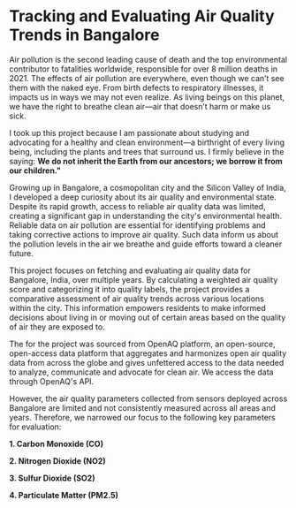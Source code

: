 # Tracking and Evaluating Air Quality Trends in Bangalore

Air pollution is the second leading cause of death and the top environmental contributor to fatalities worldwide, responsible for over 8 million deaths in 2021. The effects of air pollution are everywhere, even though we can’t see them with the naked eye. From birth defects to respiratory illnesses, it impacts us in ways we may not even realize. As living beings on this planet, we have the right to breathe clean air—air that doesn’t harm or make us sick.

I took up this project because I am passionate about studying and advocating for a healthy and clean environment—a birthright of every living being, including the plants and trees that surround us. I firmly believe in the saying: **We do not inherit the Earth from our ancestors; we borrow it from our children."**

Growing up in Bangalore, a cosmopolitan city and the Silicon Valley of India, I developed a deep curiosity about its air quality and environmental state. Despite its rapid growth, access to reliable air quality data was limited, creating a significant gap in understanding the city's environmental health. Reliable data on air pollution are essential for identifying problems and taking corrective actions to improve air quality. Such data inform us about the pollution levels in the air we breathe and guide efforts toward a cleaner future.
 
This project focuses on fetching and evaluating air quality data for Bangalore, India, over multiple years. By calculating a weighted air quality score and categorizing it into quality labels, the project provides a comparative assessment of air quality trends across various locations within the city. This information empowers residents to make informed decisions about living in or moving out of certain areas based on the quality of air they are exposed to.

The for the project was sourced from OpenAQ platform, an open-source, open-access data platform that aggregates and harmonizes open air quality data from across the globe and gives unfettered access to the data needed to analyze, communicate and advocate for clean air. We access the data through OpenAQ's API.

However, the air quality parameters collected from sensors deployed across Bangalore are limited and not consistently measured across all areas and years. Therefore, we narrowed our focus to the following key parameters for evaluation:

**1. Carbon Monoxide (CO)**

**2. Nitrogen Dioxide (NO2)**

**3. Sulfur Dioxide (SO2)**

**4. Particulate Matter (PM2.5)**
